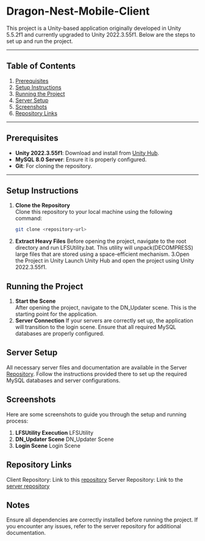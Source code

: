 # Dragon-Nest-Mobile-Client

This project is a Unity-based application originally developed in Unity 5.5.2f1 and currently upgraded to Unity 2022.3.55f1. Below are the steps to set up and run the project.

---

## Table of Contents
1. [Prerequisites](#prerequisites)
2. [Setup Instructions](#setup-instructions)
3. [Running the Project](#running-the-project)
4. [Server Setup](#server-setup)
5. [Screenshots](#screenshots)
6. [Repository Links](#repository-links)

---

## Prerequisites
- **Unity 2022.3.55f1**: Download and install from [Unity Hub](https://unity.com/download).
- **MySQL 8.0 Server**: Ensure it is properly configured.
- **Git**: For cloning the repository.

---

## Setup Instructions

1. **Clone the Repository**  
   Clone this repository to your local machine using the following command:
   ```bash
   git clone <repository-url>
2. **Extract Heavy Files**
   Before opening the project, navigate to the root directory and run LFSUtility.bat. This utility will unpack(DECOMPRESS) large files that are stored using a space-efficient mechanism.
3.Open the Project in Unity
   Launch Unity Hub and open the project using Unity 2022.3.55f1.

## Running the Project

1. **Start the Scene**  
   After opening the project, navigate to the DN_Updater scene. This is the starting point for the application.
2. **Server Connection**
   If your servers are correctly set up, the application will transition to the login scene. Ensure that all required MySQL databases are properly configured.

## Server Setup
   All necessary server files and documentation are available in the Server [Repository](https://github.com/MaximFonariuc/Dragon-Nest-Mobile-Server). Follow the instructions provided there to set up the required MySQL databases and server configurations.

## Screenshots
   Here are some screenshots to guide you through the setup and running process:
   
1. **LFSUtility Execution**
   LFSUtility
2. **DN_Updater Scene**
   DN_Updater Scene
3. **Login Scene**
   Login Scene

## Repository Links
   Client Repository: Link to this [repository](https://github.com/MaximFonariuc/Dragon-Nest-Mobile-Client)
   Server Repository: Link to the [server repository](https://github.com/MaximFonariuc/Dragon-Nest-Mobile-Server)

## Notes
   Ensure all dependencies are correctly installed before running the project.
   If you encounter any issues, refer to the server repository for additional documentation.
